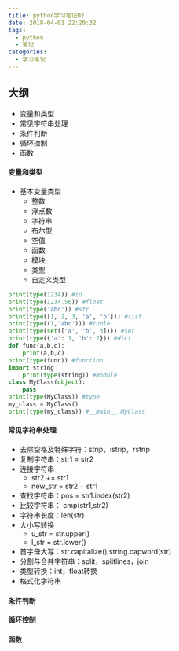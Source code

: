 ```yaml
---
title: python学习笔记02
date: 2018-04-01 22:20:32
tags: 
  - python
  - 笔记
categories:
  - 学习笔记
---
```


## 大纲
* 变量和类型
* 常见字符串处理
* 条件判断
* 循环控制
* 函数
<!--more-->

#### 变量和类型
* 基本变量类型
	* 整数
	* 浮点数
	* 字符串
	* 布尔型
	* 空值
	* 函数
	* 模块
	* 类型
	* 自定义类型
```python
print(type(1234)) #in
print(type(1234.56)) #float
print(type('abc')) #str
print(type([1, 2, 3, 'a', 'b'])) #list
print(type((1,'abc'))) #tuple
print(type(set(['a', 'b', 3]))) #set
print(type({'a': 1, 'b': 2})) #dict
def func(a,b,c):
	print(a,b,c)
print(type(func)) #function
import string
	print(type(string)) #module
class MyClass(object):
	pass
print(type(MyClass)) #type
my_class = MyClass()
print(type(my_class)) #__main__.MyClass
```
#### 常见字符串处理
* 去除空格及特殊字符：strip，istrip，rstrip
* 复制字符串：str1 = str2
* 连接字符串
	* str2 += str1
	* new_str = str2 + str1
* 查找字符串：pos = str1.index(str2)
* 比较字符串： cmp(str1,str2)
* 字符串长度：len(str)
* 大小写转换
	* u_str = str.upper()
	* l_str = str.lower()
* 首字母大写：str.capitalize();string.capword(str)
* 分割与合并字符串：split，splitlines，join
* 类型转换：int，float转换
* 格式化字符串
#### 条件判断
#### 循环控制
#### 函数
